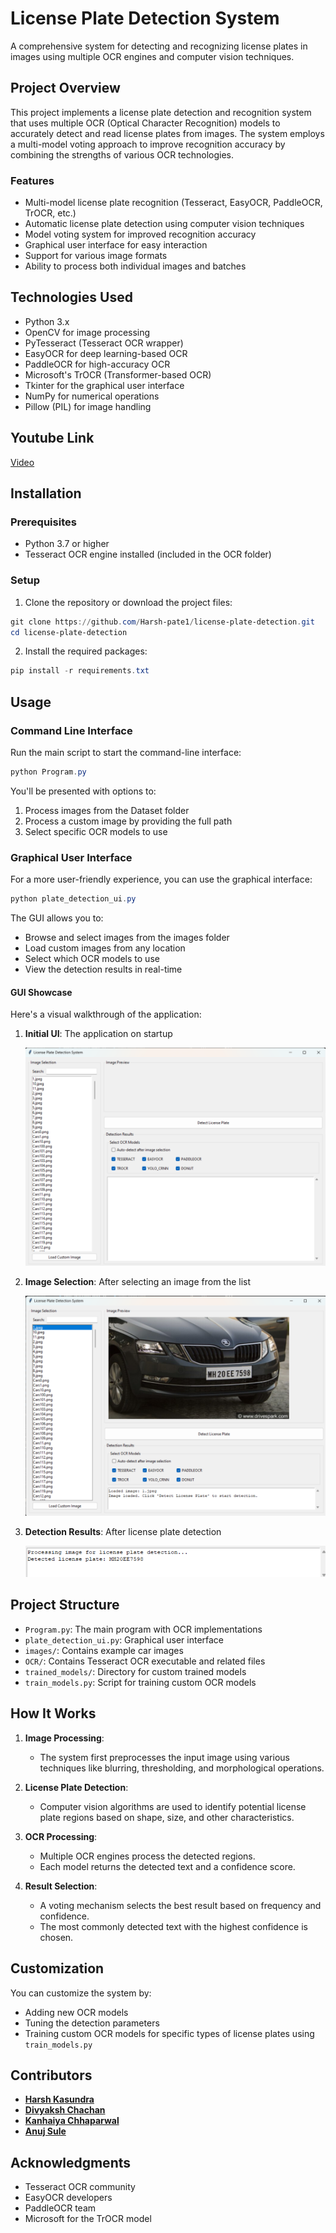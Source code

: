 # License Plate Detection System

A comprehensive system for detecting and recognizing license plates in images using multiple OCR engines and computer vision techniques.

## Project Overview

This project implements a license plate detection and recognition system that uses multiple OCR (Optical Character Recognition) models to accurately detect and read license plates from images. The system employs a multi-model voting approach to improve recognition accuracy by combining the strengths of various OCR technologies.

### Features

- Multi-model license plate recognition (Tesseract, EasyOCR, PaddleOCR, TrOCR, etc.)
- Automatic license plate detection using computer vision techniques
- Model voting system for improved recognition accuracy
- Graphical user interface for easy interaction
- Support for various image formats
- Ability to process both individual images and batches

## Technologies Used

- Python 3.x
- OpenCV for image processing
- PyTesseract (Tesseract OCR wrapper)
- EasyOCR for deep learning-based OCR
- PaddleOCR for high-accuracy OCR
- Microsoft's TrOCR (Transformer-based OCR)
- Tkinter for the graphical user interface
- NumPy for numerical operations
- Pillow (PIL) for image handling

## Youtube Link
<a href="https://www.youtube.com/watch?v=BYCZ38Xl1Ww&ab_channel=shadowX2406">Video</a>

## Installation

### Prerequisites

- Python 3.7 or higher
- Tesseract OCR engine installed (included in the OCR folder)

### Setup

1. Clone the repository or download the project files:

```powershell
git clone https://github.com/Harsh-pate1/license-plate-detection.git
cd license-plate-detection
```

2. Install the required packages:

```powershell
pip install -r requirements.txt
```

## Usage

### Command Line Interface

Run the main script to start the command-line interface:

```powershell
python Program.py
```

You'll be presented with options to:
1. Process images from the Dataset folder
2. Process a custom image by providing the full path
3. Select specific OCR models to use

### Graphical User Interface

For a more user-friendly experience, you can use the graphical interface:

```powershell
python plate_detection_ui.py
```

The GUI allows you to:
- Browse and select images from the images folder
- Load custom images from any location
- Select which OCR models to use
- View the detection results in real-time

#### GUI Showcase

Here's a visual walkthrough of the application:

1. **Initial UI**: The application on startup
   
   ![Initial UI](ui_initial.png)

2. **Image Selection**: After selecting an image from the list
   
   ![UI with Image](ui_with_image.png)

3. **Detection Results**: After license plate detection
   
   ![Results](result.png)

## Project Structure

- `Program.py`: The main program with OCR implementations
- `plate_detection_ui.py`: Graphical user interface
- `images/`: Contains example car images
- `OCR/`: Contains Tesseract OCR executable and related files
- `trained_models/`: Directory for custom trained models
- `train_models.py`: Script for training custom OCR models


## How It Works

1. **Image Processing**:
   - The system first preprocesses the input image using various techniques like blurring, thresholding, and morphological operations.

2. **License Plate Detection**:
   - Computer vision algorithms are used to identify potential license plate regions based on shape, size, and other characteristics.

3. **OCR Processing**:
   - Multiple OCR engines process the detected regions.
   - Each model returns the detected text and a confidence score.

4. **Result Selection**:
   - A voting mechanism selects the best result based on frequency and confidence.
   - The most commonly detected text with the highest confidence is chosen.

## Customization

You can customize the system by:
- Adding new OCR models
- Tuning the detection parameters
- Training custom OCR models for specific types of license plates using `train_models.py`

## Contributors

- **<a href="https://www.linkedin.com/in/harshkasundra/">Harsh Kasundra</a>**
- **<a href="https://www.linkedin.com/in/divyaksh-chachan/">Divyaksh Chachan</a>**
- **<a href="https://www.linkedin.com/in/kanhaiya-chhaparwal/">Kanhaiya Chhaparwal</a>**
- **<a href="https://www.linkedin.com/in/AnujSule/">Anuj Sule</a>**

## Acknowledgments

- Tesseract OCR community
- EasyOCR developers
- PaddleOCR team
- Microsoft for the TrOCR model
